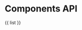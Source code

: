 <!--
    This markdown file was generated using `docs/documenter.php`.

    Any edits to it will likely be lost.
-->

# Components API

{{ list }}
